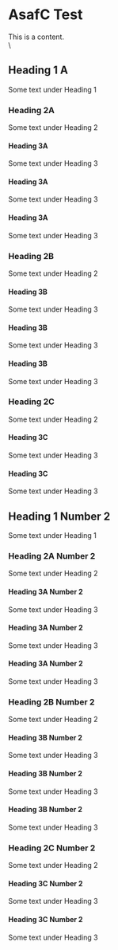 # AsafC Test

This is a content.\
\


## Heading 1 A

Some text under Heading 1

### Heading 2A

Some text under Heading 2

#### Heading 3A

Some text under Heading 3

#### Heading 3A

Some text under Heading 3

#### Heading 3A

Some text under Heading 3



### Heading 2B

Some text under Heading 2

#### Heading 3B

Some text under Heading 3

#### Heading 3B

Some text under Heading 3

#### Heading 3B

Some text under Heading 3



### Heading 2C

Some text under Heading 2

#### Heading 3C

Some text under Heading 3

#### Heading 3C

Some text under Heading 3



## Heading 1 Number 2

Some text under Heading 1

### Heading 2A Number 2

Some text under Heading 2

#### Heading 3A Number 2

Some text under Heading 3

#### Heading 3A Number 2

Some text under Heading 3

#### Heading 3A Number 2

Some text under Heading 3



### Heading 2B Number 2

Some text under Heading 2

#### Heading 3B Number 2

Some text under Heading 3

#### Heading 3B Number 2

Some text under Heading 3

#### Heading 3B Number 2

Some text under Heading 3



### Heading 2C Number 2

Some text under Heading 2

#### Heading 3C Number 2

Some text under Heading 3

#### Heading 3C Number 2

Some text under Heading 3

